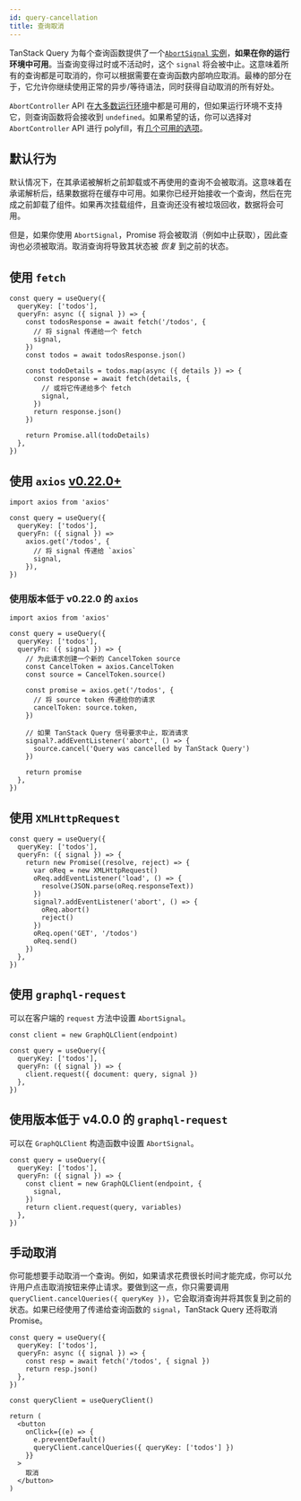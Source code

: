 ```yaml
---
id: query-cancellation
title: 查询取消
---
```


TanStack Query 为每个查询函数提供了一个[`AbortSignal` 实例](https://developer.mozilla.org/docs/Web/API/AbortSignal)，**如果在你的运行环境中可用**。当查询变得过时或不活动时，这个 `signal` 将会被中止。这意味着所有的查询都是可取消的，你可以根据需要在查询函数内部响应取消。最棒的部分在于，它允许你继续使用正常的异步/等待语法，同时获得自动取消的所有好处。

`AbortController` API 在[大多数运行环境](https://developer.mozilla.org/docs/Web/API/AbortController#browser_compatibility)中都是可用的，但如果运行环境不支持它，则查询函数将会接收到 `undefined`。如果希望的话，你可以选择对 `AbortController` API 进行 polyfill，有[几个可用的选项](https://www.npmjs.com/search?q=abortcontroller%20polyfill)。

## 默认行为

默认情况下，在其承诺被解析之前卸载或不再使用的查询不会被取消。这意味着在承诺解析后，结果数据将在缓存中可用。如果你已经开始接收一个查询，然后在完成之前卸载了组件。如果再次挂载组件，且查询还没有被垃圾回收，数据将会可用。

但是，如果你使用 `AbortSignal`，Promise 将会被取消（例如中止获取），因此查询也必须被取消。取消查询将导致其状态被 _恢复_ 到之前的状态。

## 使用 `fetch`

[//]: # 'Example'

```tsx
const query = useQuery({
  queryKey: ['todos'],
  queryFn: async ({ signal }) => {
    const todosResponse = await fetch('/todos', {
      // 将 signal 传递给一个 fetch
      signal,
    })
    const todos = await todosResponse.json()

    const todoDetails = todos.map(async ({ details }) => {
      const response = await fetch(details, {
        // 或将它传递给多个 fetch
        signal,
      })
      return response.json()
    })

    return Promise.all(todoDetails)
  },
})
```

[//]: # 'Example'

## 使用 `axios` [v0.22.0+](https://github.com/axios/axios/releases/tag/v0.22.0)

[//]: # 'Example2'

```tsx
import axios from 'axios'

const query = useQuery({
  queryKey: ['todos'],
  queryFn: ({ signal }) =>
    axios.get('/todos', {
      // 将 signal 传递给 `axios`
      signal,
    }),
})
```

[//]: # 'Example2'

### 使用版本低于 v0.22.0 的 `axios`

[//]: # 'Example3'

```tsx
import axios from 'axios'

const query = useQuery({
  queryKey: ['todos'],
  queryFn: ({ signal }) => {
    // 为此请求创建一个新的 CancelToken source
    const CancelToken = axios.CancelToken
    const source = CancelToken.source()

    const promise = axios.get('/todos', {
      // 将 source token 传递给你的请求
      cancelToken: source.token,
    })

    // 如果 TanStack Query 信号要求中止，取消请求
    signal?.addEventListener('abort', () => {
      source.cancel('Query was cancelled by TanStack Query')
    })

    return promise
  },
})
```

[//]: # 'Example3'

## 使用 `XMLHttpRequest`

[//]: # 'Example4'

```tsx
const query = useQuery({
  queryKey: ['todos'],
  queryFn: ({ signal }) => {
    return new Promise((resolve, reject) => {
      var oReq = new XMLHttpRequest()
      oReq.addEventListener('load', () => {
        resolve(JSON.parse(oReq.responseText))
      })
      signal?.addEventListener('abort', () => {
        oReq.abort()
        reject()
      })
      oReq.open('GET', '/todos')
      oReq.send()
    })
  },
})
```

[//]: # 'Example4'

## 使用 `graphql-request`

可以在客户端的 `request` 方法中设置 `AbortSignal`。

[//]: # 'Example5'

```tsx
const client = new GraphQLClient(endpoint)

const query = useQuery({
  queryKey: ['todos'],
  queryFn: ({ signal }) => {
    client.request({ document: query, signal })
  },
})
```

[//]: # 'Example5'

## 使用版本低于 v4.0.0 的 `graphql-request`

可以在 `GraphQLClient` 构造函数中设置 `AbortSignal`。

[//]: # 'Example6'

```tsx
const query = useQuery({
  queryKey: ['todos'],
  queryFn: ({ signal }) => {
    const client = new GraphQLClient(endpoint, {
      signal,
    })
    return client.request(query, variables)
  },
})
```

[//]: # 'Example6'

## 手动取消

你可能想要手动取消一个查询。例如，如果请求花费很长时间才能完成，你可以允许用户点击取消按钮来停止请求。要做到这一点，你只需要调用 `queryClient.cancelQueries({ queryKey })`，它会取消查询并将其恢复到之前的状态。如果已经使用了传递给查询函数的 `signal`，TanStack Query 还将取消 Promise。

[//]: # 'Example7'

```tsx
const query = useQuery({
  queryKey: ['todos'],
  queryFn: async ({ signal }) => {
    const resp = await fetch('/todos', { signal })
    return resp.json()
  },
})

const queryClient = useQueryClient()

return (
  <button
    onClick={(e) => {
      e.preventDefault()
      queryClient.cancelQueries({ queryKey: ['todos'] })
    }}
  >
    取消
  </button>
)
```

[//]: # 'Example7'
